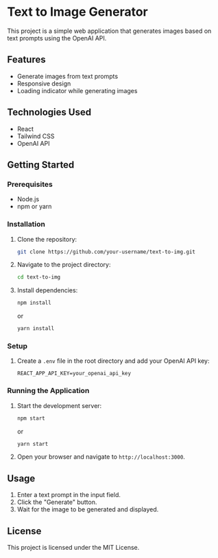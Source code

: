 # Text to Image Generator

This project is a simple web application that generates images based on text prompts using the OpenAI API.

## Features

- Generate images from text prompts
- Responsive design
- Loading indicator while generating images

## Technologies Used

- React
- Tailwind CSS
- OpenAI API

## Getting Started

### Prerequisites

- Node.js
- npm or yarn

### Installation

1. Clone the repository:
    ```sh
    git clone https://github.com/your-username/text-to-img.git
    ```
2. Navigate to the project directory:
    ```sh
    cd text-to-img
    ```
3. Install dependencies:
    ```sh
    npm install
    ```
    or
    ```sh
    yarn install
    ```

### Setup

1. Create a `.env` file in the root directory and add your OpenAI API key:
    ```
    REACT_APP_API_KEY=your_openai_api_key
    ```

### Running the Application

1. Start the development server:
    ```sh
    npm start
    ```
    or
    ```sh
    yarn start
    ```
2. Open your browser and navigate to `http://localhost:3000`.

## Usage

1. Enter a text prompt in the input field.
2. Click the "Generate" button.
3. Wait for the image to be generated and displayed.

## License

This project is licensed under the MIT License.
